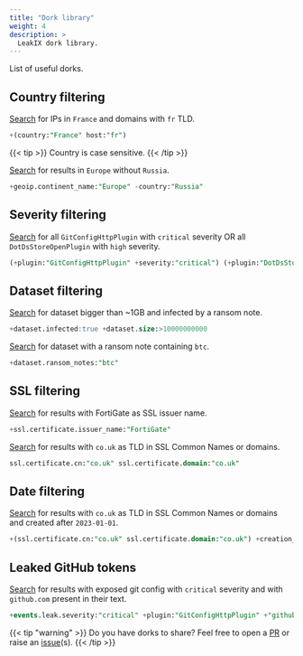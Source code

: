 ```yaml
---
title: "Dork library"
weight: 4
description: >
  LeakIX dork library.
---
```


List of useful dorks.

## Country filtering

[Search](https://leakix.net/search?scope=leak&q=%2B%28country%3AFrance+host%3Afr%29) for IPs in `France` and domains with `fr` TLD.

```sql
+(country:"France" host:"fr")
```

{{< tip >}}
Country is case sensitive.
{{< /tip >}}

[Search](https://leakix.net/search?scope=leak&q=%2B%28geoip.continent_name%3AEurope+-country%3ARussia%29) for results in `Europe` without `Russia`.

```sql
+geoip.continent_name:"Europe" -country:"Russia"
```

## Severity filtering

[Search](https://leakix.net/search?scope=leak&q=%28%2Bplugin%3AGitConfigHttpPlugin+%2Bseverity%3Acritical%29+%28%2Bplugin%3ADotDsStoreOpenPlugin+%2Bseverity%3Ahigh%29) for all `GitConfigHttpPlugin` with `critical` severity OR all `DotDsStoreOpenPlugin` with `high` severity.

```sql
(+plugin:"GitConfigHttpPlugin" +severity:"critical") (+plugin:"DotDsStoreOpenPlugin" +severity:"high")
```

## Dataset filtering

[Search](https://leakix.net/search?scope=leak&q=%2Bdataset.infected%3Atrue+%2Bdataset.size%3A%3E10000000000) for dataset bigger than ~1GB and infected by a ransom note.

```sql
+dataset.infected:true +dataset.size:>10000000000
```

[Search](https://leakix.net/search?scope=leak&q=%2Bdataset.ransom_notes%3Abtc) for dataset with a ransom note containing `btc`.

```sql
+dataset.ransom_notes:"btc"
```

## SSL filtering

[Search](https://leakix.net/search?scope=service&q=%2Bssl.certificate.issuer_name%3AFortiGate) for results with FortiGate as SSL issuer name.

```sql
+ssl.certificate.issuer_name:"FortiGate"

```

[Search](https://leakix.net/search?scope=service&q=ssl.certificate.cn%3A%22co.uk%22+ssl.certificate.domain%3A%22co.uk%22) for results with `co.uk` as TLD in SSL Common Names or domains.

```sql
ssl.certificate.cn:"co.uk" ssl.certificate.domain:"co.uk"
```

## Date filtering

[Search](https://leakix.net/search?scope=leak&q=%2B%28ssl.certificate.cn%3A%22co.uk%22+ssl.certificate.domain%3A%22co.uk%22%29+%2Bcreation_date%3A%3E2023-01-01) for results with `co.uk` as TLD in SSL Common Names or domains and created after `2023-01-01`.

```sql
+(ssl.certificate.cn:"co.uk" ssl.certificate.domain:"co.uk") +creation_date:>2023-01-01
```

## Leaked GitHub tokens

[Search](https://leakix.net/search?scope=leak&q=%2Bevents.leak.severity%3A%22critical%22+%2Bplugin%3A%22GitConfigHttpPlugin%22+%2B%22github.com%22) for results with exposed git config with `critical` severity and with `github.com` present in their text.

```sql
+events.leak.severity:"critical" +plugin:"GitConfigHttpPlugin" +"github.com"
```

{{< tip "warning" >}}
Do you have dorks to share? Feel free to open a [PR](https://github.com/LeakIX/DocSite/pulls) or raise an [issue](https://github.com/LeakIX/DocSite/issues/new/choose "Open a Github Issue")(s).
{{< /tip >}}
